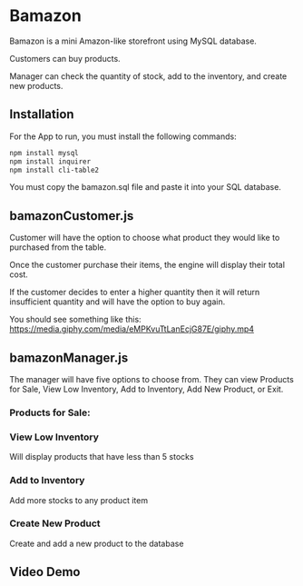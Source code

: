 # Bamazon
Bamazon is a mini Amazon-like storefront using MySQL database.

Customers can buy products.

Manager can check the quantity of stock, add to the inventory, and create new products.

## Installation

For the App to run, you must install the following commands:

```bash
npm install mysql
npm install inquirer
npm install cli-table2
```

You must copy the bamazon.sql file and paste it into your SQL database.

## bamazonCustomer.js

Customer will have the option to choose what product they would like to purchased from the table.

Once the customer purchase their items, the engine will display their total cost.

If the customer decides to enter a higher quantity then it will return insufficient quantity and will have the
option to buy again.

You should see something like this:
https://media.giphy.com/media/eMPKvuTtLanEcjG87E/giphy.mp4


## bamazonManager.js

The manager will have five options to choose from. They can view Products for Sale, View Low Inventory,
Add to Inventory, Add New Product, or Exit.

### Products for Sale:


### View Low Inventory
Will display products that have less than 5 stocks


### Add to Inventory
Add more stocks to any product item


### Create New Product

Create and add a new product to the database


## Video Demo
